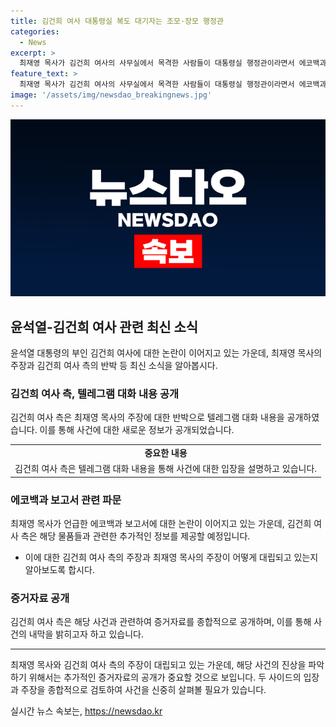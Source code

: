 ```yaml
---
title: 김건희 여사 대통령실 복도 대기자는 조모·장모 행정관
categories:
  - News
excerpt: >
  최재영 목사가 김건희 여사의 사무실에서 목격한 사람들이 대통령실 행정관이라면서 에코백과 보고서에 대한 주장을 검찰에 추가 제출하는 것으로 나타났다. 김건희 여사 측 변호인은 해당 내용을 언론에 공개하고, 최재영 목사의 주장을 거짓이라고 주장했다. 변호인은 해당 날짜에 대통령비서실 행정관과 유모 행정관이 김 여사에게 보고하기 위해 대기하고 있었다는 내용의 텔레그램 대화 내용을 공개하고, 에코백 안에는 보고서가 들어 있다고 밝혔다. 최재영 목사에 대한 이야기를 추가적으로 공개하며 국민을 속이고 악의적인 선동을 중단할 것을 촉구하고 이를 명백히 입증하겠다고 밝혔다.
feature_text: >
  최재영 목사가 김건희 여사의 사무실에서 목격한 사람들이 대통령실 행정관이라면서 에코백과 보고서에 대한 주장을 검찰에 추가 제출하는 것으로 나타났다. 김건희 여사 측 변호인은 해당 내용을 언론에 공개하고, 최재영 목사의 주장을 거짓이라고 주장했다. 변호인은 해당 날짜에 대통령비서실 행정관과 유모 행정관이 김 여사에게 보고하기 위해 대기하고 있었다는 내용의 텔레그램 대화 내용을 공개하고, 에코백 안에는 보고서가 들어 있다고 밝혔다. 최재영 목사에 대한 이야기를 추가적으로 공개하며 국민을 속이고 악의적인 선동을 중단할 것을 촉구하고 이를 명백히 입증하겠다고 밝혔다.
image: '/assets/img/newsdao_breakingnews.jpg'
---
```


<p><img src="/assets/img/newsdao_breakingnews.jpg" alt="bookingtag 속보" /></p>

<h2 data-ke-size="size26">윤석열-김건희 여사 관련 최신 소식</h2>

<p data-ke-size="size16">윤석열 대통령의 부인 김건희 여사에 대한 논란이 이어지고 있는 가운데, 최재영 목사의 주장과 김건희 여사 측의 반박 등 최신 소식을 알아봅시다.</p>

<h3><b>김건희 여사 측, 텔레그램 대화 내용 공개</b></h3>

<p data-ke-size="size16">김건희 여사 측은 최재영 목사의 주장에 대한 반박으로 텔레그램 대화 내용을 공개하였습니다. 이를 통해 사건에 대한 새로운 정보가 공개되었습니다.</p>

<table>
  <tr>
    <td style="text-align: center; height: 17px;"><b>중요한 내용</b></td>
  </tr>
  <tr>
    <td>김건희 여사 측은 텔레그램 대화 내용을 통해 사건에 대한 입장을 설명하고 있습니다.</td>
  </tr>
</table>

<h3><b>에코백과 보고서 관련 파문</b></h3>

<p data-ke-size="size16">최재영 목사가 언급한 에코백과 보고서에 대한 논란이 이어지고 있는 가운데, 김건희 여사 측은 해당 물품들과 관련한 추가적인 정보를 제공할 예정입니다.</p>

<ul>
  <li>이에 대한 김건희 여사 측의 주장과 최재영 목사의 주장이 어떻게 대립되고 있는지 알아보도록 합시다.</li>
</ul>

<h3><b>증거자료 공개</b></h3>

<p data-ke-size="size16">김건희 여사 측은 해당 사건과 관련하여 증거자료를 종합적으로 공개하며, 이를 통해 사건의 내막을 밝히고자 하고 있습니다.</p>

<hr>

<p data-ke-size="size16">최재영 목사와 김건희 여사 측의 주장이 대립되고 있는 가운데, 해당 사건의 진상을 파악하기 위해서는 추가적인 증거자료의 공개가 중요할 것으로 보입니다. 두 사이드의 입장과 주장을 종합적으로 검토하여 사건을 신중히 살펴볼 필요가 있습니다.</p>
실시간 뉴스 속보는, <a href="https://newsdao.kr" rel="dofollow">https://newsdao.kr</a>


